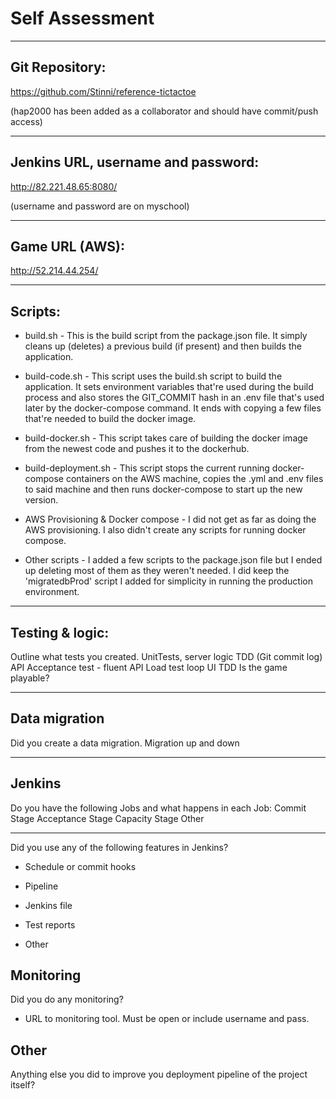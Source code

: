 # Self Assessment
<hr />



## Git Repository:
https://github.com/Stinni/reference-tictactoe

(hap2000 has been added as a collaborator and should have commit/push access)
<hr />



## Jenkins URL, username and password:
http://82.221.48.65:8080/

(username and password are on myschool)
<hr />



## Game URL (AWS):
http://52.214.44.254/
<hr />



## Scripts:

- build.sh - This is the build script from the package.json file. It simply cleans up (deletes) a previous build (if present) and then builds the application.

- build-code.sh - This script uses the build.sh script to build the application. It sets environment variables that're used during the build process and also stores the GIT_COMMIT hash in an .env file that's used later by the docker-compose command. It ends with copying a few files that're needed to build the docker image.

- build-docker.sh - This script takes care of building the docker image from the newest code and pushes it to the dockerhub.

- build-deployment.sh - This script stops the current running docker-compose containers on the AWS machine, copies the .yml and .env files to said machine and then runs docker-compose to start up the new version.

- AWS Provisioning & Docker compose - I did not get as far as doing the AWS provisioning. I also didn't create any scripts for running docker compose.

- Other scripts - I added a few scripts to the package.json file but I ended up deleting most of them as they weren't needed. I did keep the 'migratedbProd' script I added for simplicity in running the production environment.

<hr />



## Testing & logic:
Outline what tests you created.
UnitTests, server logic TDD (Git commit log)
API Acceptance test - fluent API
Load test loop
UI TDD
Is the game playable?
<hr />



## Data migration
Did you create a data migration.
Migration up and down
<hr />



## Jenkins
Do you have the following Jobs and what happens in each Job:
Commit Stage
Acceptance Stage
Capacity Stage
Other
<hr />



Did you use any of the following features in Jenkins?

- Schedule or commit hooks

- Pipeline

- Jenkins file

- Test reports

- Other



## Monitoring

Did you do any monitoring?

- URL to monitoring tool. Must be open or include username and pass.



## Other

Anything else you did to improve you deployment pipeline of the project itself?